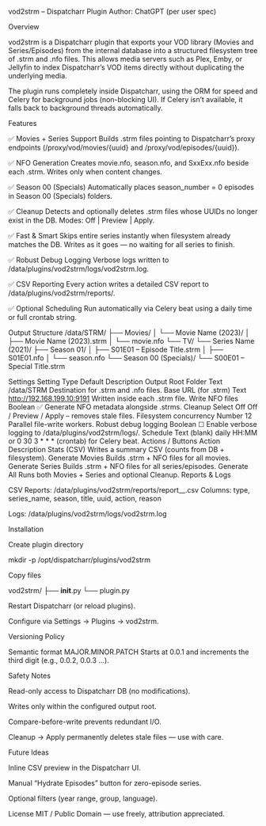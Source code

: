vod2strm – Dispatcharr Plugin
Author: ChatGPT (per user spec)

Overview

vod2strm is a Dispatcharr plugin that exports your VOD library (Movies and Series/Episodes) from the internal database into a structured filesystem tree of .strm and .nfo files.
This allows media servers such as Plex, Emby, or Jellyfin to index Dispatcharr’s VOD items directly without duplicating the underlying media.

The plugin runs completely inside Dispatcharr, using the ORM for speed and Celery for background jobs (non-blocking UI).
If Celery isn’t available, it falls back to background threads automatically.

Features

✅ Movies + Series Support
Builds .strm files pointing to Dispatcharr’s proxy endpoints
(/proxy/vod/movies/{uuid} and /proxy/vod/episodes/{uuid}).

✅ NFO Generation
Creates movie.nfo, season.nfo, and SxxExx.nfo beside each .strm.
Writes only when content changes.

✅ Season 00 (Specials)
Automatically places season_number = 0 episodes in Season 00 (Specials) folders.

✅ Cleanup
Detects and optionally deletes .strm files whose UUIDs no longer exist in the DB.
Modes: Off | Preview | Apply.

✅ Fast & Smart
Skips entire series instantly when filesystem already matches the DB.
Writes as it goes — no waiting for all series to finish.

✅ Robust Debug Logging
Verbose logs written to /data/plugins/vod2strm/logs/vod2strm.log.

✅ CSV Reporting
Every action writes a detailed CSV report to /data/plugins/vod2strm/reports/.

✅ Optional Scheduling
Run automatically via Celery beat using a daily time or full crontab string.

Output Structure
/data/STRM/
├── Movies/
│   └── Movie Name (2023)/
│       ├── Movie Name (2023).strm
│       └── movie.nfo
└── TV/
    └── Series Name (2021)/
        ├── Season 01/
        │   ├── S01E01 – Episode Title.strm
        │   ├── S01E01.nfo
        │   └── season.nfo
        └── Season 00 (Specials)/
            └── S00E01 – Special Title.strm

Settings
Setting	Type	Default	Description
Output Root Folder	Text	/data/STRM	Destination for .strm and .nfo files.
Base URL (for .strm)	Text	http://192.168.199.10:9191	Written inside each .strm file.
Write NFO files	Boolean	✅	Generate NFO metadata alongside .strms.
Cleanup	Select	Off	Off / Preview / Apply – removes stale files.
Filesystem concurrency	Number	12	Parallel file-write workers.
Robust debug logging	Boolean	☐	Enable verbose logging to /data/plugins/vod2strm/logs/.
Schedule	Text	(blank)	daily HH:MM or 0 30 3 * * * (crontab) for Celery beat.
Actions / Buttons
Action	Description
Stats (CSV)	Writes a summary CSV (counts from DB + filesystem).
Generate Movies	Builds .strm + NFO files for all movies.
Generate Series	Builds .strm + NFO files for all series/episodes.
Generate All	Runs both Movies + Series and optional Cleanup.
Reports & Logs

CSV Reports:
/data/plugins/vod2strm/reports/report_<mode>_<timestamp>.csv
Columns: type, series_name, season, title, uuid, action, reason

Logs:
/data/plugins/vod2strm/logs/vod2strm.log

Installation

Create plugin directory

mkdir -p /opt/dispatcharr/plugins/vod2strm


Copy files

vod2strm/
├── __init__.py
└── plugin.py


Restart Dispatcharr (or reload plugins).

Configure via Settings → Plugins → vod2strm.

Versioning Policy

Semantic format MAJOR.MINOR.PATCH
Starts at 0.0.1 and increments the third digit (e.g., 0.0.2, 0.0.3 …).

Safety Notes

Read-only access to Dispatcharr DB (no modifications).

Writes only within the configured output root.

Compare-before-write prevents redundant I/O.

Cleanup → Apply permanently deletes stale files — use with care.

Future Ideas

Inline CSV preview in the Dispatcharr UI.

Manual “Hydrate Episodes” button for zero-episode series.

Optional filters (year range, group, language).

License
MIT / Public Domain — use freely, attribution appreciated.
